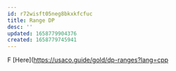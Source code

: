 ```yaml
---
id: r72wisft05neg8bkxkfcfuc
title: Range DP
desc: ''
updated: 1658779904376
created: 1658779745941
---
```

F
[Here](https://usaco.guide/gold/dp-ranges?lang=cpp